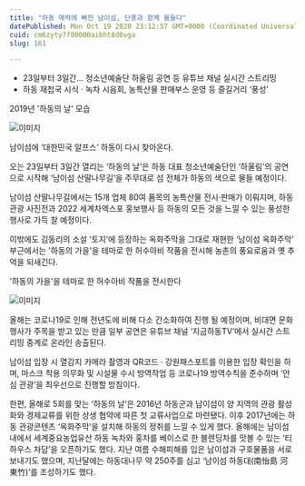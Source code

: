```yaml
---
title: "하동 매력에 빠진 남이섬, 단풍과 함께 물들다"
datePublished: Mon Oct 19 2020 23:12:57 GMT+0000 (Coordinated Universal Time)
cuid: cm6zyty7f00000aibht8d0vga
slug: 161

---
```



- 23일부터 3일간… 청소년예술단 하울림 공연 등 유튜브 채널 실시간 스트리밍
- 하동 재첩국 시식 · 녹차 시음회, 농특산물 판매부스 운영 등 즐길거리 ‘풍성’

2019년 '하동의 날' 모습

![이미지](https://cdn.hashnode.com/res/hashnode/image/upload/v1739247120036/78700a2e-fddc-4134-8c11-e1c66371ff81.jpeg)

남이섬에 ‘대한민국 알프스’ 하동이 다시 찾아온다.

오는 23일부터 3일간 열리는 ‘하동의 날’은 하동 대표 청소년예술단인 ‘하울림’의 공연으로 시작해 ‘남이섬 산딸나무길’을 주무대로 섬 전체가 하동의 색으로 물들 예정이다.

남이섬 산딸나무길에서는 15개 업체 80여 품목의 농특산물 전시·판매가 이뤄지며, 하동관광 사진전과 2022 세계차엑스포 홍보행사 등 하동의 모든 것을 느낄 수 있는 풍성한 행사로 가득 찰 예정이다.

이밖에도 김동리의 소설 ‘토지’에 등장하는 옥화주막을 그대로 재현한 ‘남이섬 옥화주막’ 부근에서는 '하동의 가을'을 테마로 한 허수아비 작품을 전시해 농촌의 풍요로움과 옛 추억을 되새긴다.

'하동의 가을'을 테마로 한 허수아비 작품을 전시한다

![이미지](https://cdn.hashnode.com/res/hashnode/image/upload/v1739247122778/d882ed4f-f57c-45ae-852c-69061f37b163.jpeg)

올해는 코로나19로 인해 전년도에 비해 다소 간소화하여 진행 될 예정이며, 비대면 문화행사가 주목을 받고 있는 만큼 일부 공연은 유튜브 채널 ‘지금하동TV’에서 실시간 스트리밍 중계로 온라인 송출된다.

남이섬 입장 시 열감지 카메라 촬영과 QR코드 · 강원패스포트를 이용한 입장 확인을 하며, 마스크 착용 의무화 및 시설물 수시 방역작업 등 코로나19 방역수칙을 준수하며 ‘안심 관광’을 최우선으로 진행할 방침이다.

한편, 올해로 5회를 맞는 ‘하동의 날’은 2016년 하동군과 남이섬이 양 지역의 관광 활성화와 경제교류를 위한 상생 협약에 따른 첫 교류사업으로 마련됐다. 이후 2017년에는 하동 관광콘텐츠 ‘옥화주막’을 설치해 하동의 정취를 느낄 수 있게 했다. 올해에는 남이섬 내에서 세계중요농업유산 하동 녹차와 홍차를 베이스로 한 블렌딩차를 맛볼 수 있는 ‘티하우스 차담’을 오픈하기도 했다. 지난 여름 수해피해를 입은 남이섬과 구호물품을 서로 보내기도 했으며, 지난달에는 하동대나무 약 250주를 심고 ‘남이섬 하동대(南怡島 河東竹)’를 조성하기도 했다.